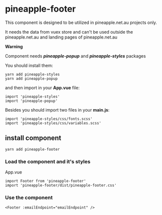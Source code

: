 # pineapple-footer

This component is designed to be utilized in pineapple.net.au projects only.

It needs the data from vuex store and can't be used outside the pineapple.net.au and landing pages of pineapple.net.au

**Warning**

Component needs **_pineapple-popup_** and **_pineapple-styles_** packages

You should install them:

```
yarn add pineapple-styles
yarn add pineapple-popup
```

and then import in your **App.vue** file:

```
import 'pineapple-styles'
import 'pineapple-popup'
```

Besides you should import two files in your **main.js**:

```
import 'pineapple-styles/css/fonts.scss'
import 'pineapple-styles/css/variables.scss'
```

## install component
```
yarn add pineapple-footer
```

### Load the component and it's styles

App.vue
```
import Footer from 'pineapple-footer'
import 'pineapple-footer/dist/pineapple-footer.css'
```

### Use the component

```
<Footer :emailEndpoint="emailEndpoint" />
```
